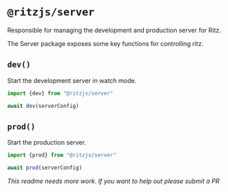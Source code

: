 # `@ritzjs/server`

Responsible for managing the development and production server for Ritz.

The Server package exposes some key functions for controlling ritz.

## `dev()`

Start the development server in watch mode.

```ts
import {dev} from "@ritzjs/server"

await dev(serverConfig)
```

## `prod()`

Start the production server.

```ts
import {prod} from "@ritzjs/server"

await prod(serverConfig)
```

_This readme needs more work. If you want to help out please submit a PR_
